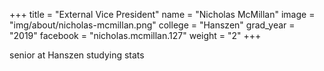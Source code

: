 +++
title = "External Vice President"
name = "Nicholas McMillan"
image = "img/about/nicholas-mcmillan.png"
college = "Hanszen"
grad_year = "2019"
facebook = "nicholas.mcmillan.127"
weight = "2"
+++

senior at Hanszen studying stats
